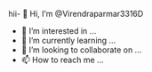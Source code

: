 hii- 👋 Hi, I’m @Virendraparmar3316D
- 👀 I’m interested in ...
- 🌱 I’m currently learning ...
- 💞️ I’m looking to collaborate on ...
- 📫 How to reach me ...

<!---
Virendraparmar3316D/Virendraparmar3316D is a ✨ special ✨ repository because its `README.md` (this file) appears on your GitHub profile.
You can click the Preview link to take a look at your changes.
--->
